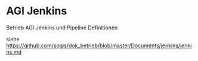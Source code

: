 # AGI Jenkins
Betrieb AGI Jenkins und Pipeline Definitionen

siehe https://github.com/sogis/dok_betrieb/blob/master/Documents/jenkins/jenkins.md
